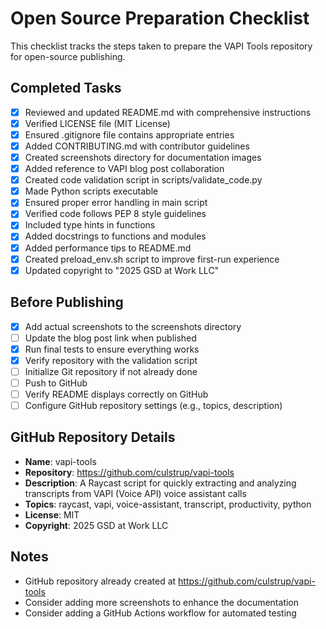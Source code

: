# Open Source Preparation Checklist

This checklist tracks the steps taken to prepare the VAPI Tools repository for open-source publishing.

## Completed Tasks

- [x] Reviewed and updated README.md with comprehensive instructions
- [x] Verified LICENSE file (MIT License)
- [x] Ensured .gitignore file contains appropriate entries
- [x] Added CONTRIBUTING.md with contributor guidelines
- [x] Created screenshots directory for documentation images
- [x] Added reference to VAPI blog post collaboration
- [x] Created code validation script in scripts/validate_code.py
- [x] Made Python scripts executable
- [x] Ensured proper error handling in main script
- [x] Verified code follows PEP 8 style guidelines
- [x] Included type hints in functions
- [x] Added docstrings to functions and modules
- [x] Added performance tips to README.md
- [x] Created preload_env.sh script to improve first-run experience
- [x] Updated copyright to "2025 GSD at Work LLC"

## Before Publishing

- [x] Add actual screenshots to the screenshots directory
- [ ] Update the blog post link when published
- [x] Run final tests to ensure everything works
- [x] Verify repository with the validation script
- [ ] Initialize Git repository if not already done
- [ ] Push to GitHub
- [ ] Verify README displays correctly on GitHub
- [ ] Configure GitHub repository settings (e.g., topics, description)

## GitHub Repository Details

- **Name**: vapi-tools
- **Repository**: https://github.com/culstrup/vapi-tools
- **Description**: A Raycast script for quickly extracting and analyzing transcripts from VAPI (Voice API) voice assistant calls
- **Topics**: raycast, vapi, voice-assistant, transcript, productivity, python
- **License**: MIT
- **Copyright**: 2025 GSD at Work LLC

## Notes

- GitHub repository already created at https://github.com/culstrup/vapi-tools
- Consider adding more screenshots to enhance the documentation
- Consider adding a GitHub Actions workflow for automated testing